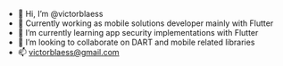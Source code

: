 - 👋 Hi, I’m @victorblaess
- 👀 Currently working as mobile solutions developer mainly with Flutter
- 🌱 I’m currently learning app security implementations with Flutter
- 💞️ I’m looking to collaborate on DART and mobile related libraries
- 📫 victorblaess@gmail.com

<!---
victorblaess/victorblaess is a ✨ special ✨ repository because its `README.md` (this file) appears on your GitHub profile.
You can click the Preview link to take a look at your changes.
--->
